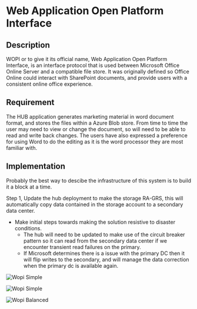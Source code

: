 # Web Application Open Platform Interface

## Description

WOPI or to give it its official name, Web Application Open Platform Interface, is an interface protocol that is used between Microsoft Office Online Server and a compatible file store. It was originally defined so Office Online could interact with SharePoint documents, and provide users with a consistent online office experience.

## Requirement

The HUB application generates marketing material in word document format, and stores the files within a Azure Blob store. From time to time the user may need to view or change the document, so will need to be able to read and write back changes. The users have also expressed a preference for using Word to do the editing as it is the word processor they are most familiar with.

## Implementation

Probably the best way to descibe the infrastructure of this system is to build it a block at a time.

Step 1,
    Update the hub deployment to make the storage RA-GRS, this will automatically copy data contained in the storage account to a secondary data center. 
* Make initial steps towards making the solution resistive to disaster conditions.
  * The hub will need to be updated to make use of the circuit breaker pattern so it can read from the secondary data center if we encounter transient read failures on the primary.
  * If Microsoft determines there is a issue with the primary DC then it will flip writes to the secondary, and will manage the data correction when the primary dc is available again.
 

![Wopi Simple](http://www.plantuml.com/plantuml/proxy?cache=no&src=https://raw.github.com/Kf-GaryNewport/Wopi/master/WopiHubStorageRAGRS.puml)




![Wopi Simple](http://www.plantuml.com/plantuml/proxy?cache=no&src=https://raw.github.com/Kf-GaryNewport/Wopi/master/WopiSimple.puml)


![Wopi Balanced](http://www.plantuml.com/plantuml/proxy?cache=no&src=https://raw.github.com/Kf-GaryNewport/Wopi/master/WopiBalanced2.puml)

